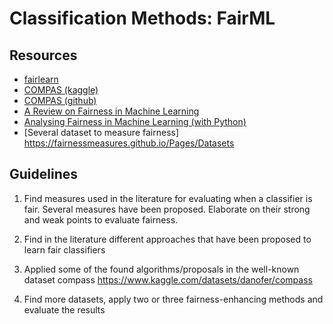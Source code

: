 # Classification Methods: FairML

## Resources

- [fairlearn](https://fairlearn.org/)
- [COMPAS (kaggle)](https://www.kaggle.com/datasets/danofer/compass)
- [COMPAS (github)](https://github.com/propublica/compas-analysis)
- [A Review on Fairness in Machine Learning](https://dl.acm.org/doi/10.1145/3494672#d1e503)
- [Analysing Fairness in Machine Learning (with Python)](https://towardsdatascience.com/analysing-fairness-in-machine-learning-with-python-96a9ab0d0705)
- [Several dataset to measure fairness] https://fairnessmeasures.github.io/Pages/Datasets

## Guidelines
1) Find measures used in the literature for evaluating when a classifier is fair. Several measures have been proposed. Elaborate on their strong and weak points to evaluate fairness.

2) Find in the literature different approaches that have been proposed to learn fair classifiers

3) Applied some of the found algorithms/proposals in the well-known dataset compass https://www.kaggle.com/datasets/danofer/compass

4) Find more datasets, apply two or three fairness-enhancing methods and evaluate the results
